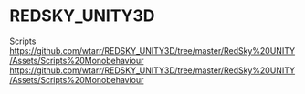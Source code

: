 REDSKY_UNITY3D
==============


Scripts
https://github.com/wtarr/REDSKY_UNITY3D/tree/master/RedSky%20UNITY/Assets/Scripts%20Monobehaviour
https://github.com/wtarr/REDSKY_UNITY3D/tree/master/RedSky%20UNITY/Assets/Scripts%20Monobehaviour

